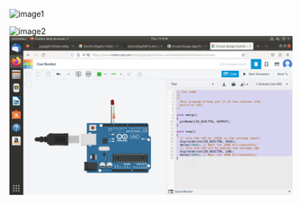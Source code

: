 ![image1](https://www.tinkercad.com/things/85kYaymCbMp-exquisite-turing-inari/editel)

![image2](https://www.tinkercad.com/things/4sCX8B1hBBZ-terrific-migelo)
![image3](https://github.com/joyalpj573/internship/blob/main/img/printt.png)

